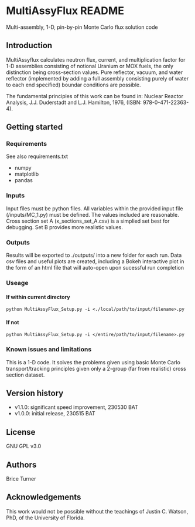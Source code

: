 # MultiAssyFlux README  
Multi-assembly, 1-D, pin-by-pin Monte Carlo flux solution code

## Introduction
MultiAssyflux calculates neutron flux, current, and multiplication factor for 1-D assemblies consisting of notional Uranium or MOX fuels, the only distinction being cross-section values. Pure reflector, vacuum, and water reflector (implemented by adding a full assembly consisting purely of water to each end specified) boundar conditions are possible. 

The fundamental principles of this work can be found in: Nuclear Reactor Analysis, J.J. Duderstadt and L.J. Hamilton, 1976, (ISBN: 978-0-471-22363-4).

## Getting started
### Requirements
See also requirements.txt  
- numpy
- matplotlib
- pandas

### Inputs
Input files must be python files. All variables within the provided input file (/inputs/MC_1.py) must be defined. The values included are reasonable. Cross section set A (x_sections_set_A.csv) is a simplied set best for debugging. Set B provides more realistic values.

### Outputs
Results will be exported to ./outputs/ into a new folder for each run. Data csv files and useful plots are created, including a Bokeh interactive plot in the form of an html file that will auto-open upon sucessful run completion

### Useage
#### If within current directory
```
python MultiAssyFlux_Setup.py -i <./local/path/to/input/filename>.py  
```
#### If not
```
python MultiAssyFlux_Setup.py -i </entire/path/to/input/filename>.py  
```

### Known issues and limitations
This is a 1-D code. It solves the problems given using basic Monte Carlo transport/tracking principles given only a 2-group (far from realistic) cross section dataset.

## Version history
- v1.1.0: significant speed improvement, 230530 BAT
- v1.0.0: initial release, 230515 BAT

## License
GNU GPL v3.0

## Authors
Brice Turner

## Acknowledgements
This work would not be possible without the teachings of Justin C. Watson, PhD, of the University of Florida.

